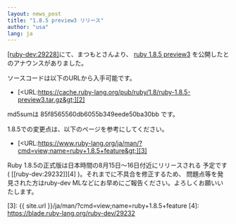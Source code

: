 ```yaml
---
layout: news_post
title: "1.8.5 preview3 リリース"
author: "usa"
lang: ja
---
```


[\[ruby-dev:29228\]][1]にて、まつもとさんより、 [ruby 1.8.5 preview3][2]
を公開したとのアナウンスがありました。

ソースコードは以下のURLから入手可能です。

* [&lt;URL:https://cache.ruby-lang.org/pub/ruby/1.8/ruby-1.8.5-preview3.tar.gz&gt;][2]

md5sumは 85f8565560db6055b349eede50ba30bb です。

1\.8.5での変更点は、以下のページを参考にしてください。

* [&lt;URL:https://www.ruby-lang.org/ja/man/?cmd=view;name=ruby+1.8.5+feature&gt;][3]

Ruby 1.8.5の正式版は日本時間の8月15日～16日付近にリリースされる 予定です( [\[ruby-dev:29232\]][4]
)。それまでに不具合を修正するため、 問題点等を発見された方はruby-dev MLなどにお早めにご報告ください。よろしくお願いいたします。



[1]: https://blade.ruby-lang.org/ruby-dev/29228
[2]: https://cache.ruby-lang.org/pub/ruby/1.8/ruby-1.8.5-preview3.tar.gz
[3]: {{ site.url }}/ja/man/?cmd=view;name=ruby+1.8.5+feature
[4]: https://blade.ruby-lang.org/ruby-dev/29232
